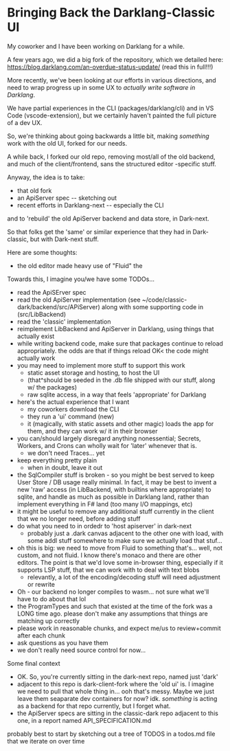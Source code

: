 Bringing Back the Darklang-Classic UI
=====================================

My coworker and I have been working on Darklang for a while.

A few years ago, we did a big fork of the repository, which we detailed here:
	https://blog.darklang.com/an-overdue-status-update/
	(read this in full!!!)

More recently, we've been looking at our efforts in various directions, and need to wrap progress up in some UX to _actually write software in Darklang_.

We have partial experiences in the CLI (packages/darklang/cli) and in VS Code (vscode-extension), but we certainly haven't painted the full picture of a dev UX.

So, we're thinking about going backwards a little bit, making _something_ work with the old UI, forked for our needs.

A while back, I forked our old repo, removing most/all of the old backend, and much of the client/frontend, sans the structured editor -specific stuff.

Anyway, the idea is to take:

-   that old fork
-   an ApiServer spec -- sketching out
-   recent efforts in Darklang-next -- especially the CLI

and to 'rebuild' the old ApiServer backend and data store, in Dark-next.

So that folks get the 'same' or similar experience that they had in Dark-classic, but with Dark-next stuff.

Here are some thoughts:

-   the old editor made heavy use of "Fluid" the

Towards this, I imagine you/we have some TODOs...

-   read the ApiSErver spec
-   read the old ApiServer implementation (see ~/code/classic-dark/backend/src/APiServer) along with some supporting code in (src/LibBackend)
-   read the 'classic' implementation
-   reimplement LibBackend and ApiServer in Darklang, using things that actually exist
-   while writing backend code, make sure that packages continue to reload appropriately. the odds are that if things reload OK< the code might actually work
-   you may need to implement more stuff to support this work
    -   static asset storage and hosting, to host the UI
    -   (that^should be seeded in the .db file shipped with our stuff, along w/ the packages)
    -   raw sqlite access, in a way that feels 'appropriate' for Darklang
-   here's the actual experience that I want
    -   my coworkers download the CLI
    -   they run a 'ui' command (new)
    -   it (magically, with static assets and other magic) loads the app for them, and they can work w/ it in their browser
-   you can/should largely disregard anything nonessential; Secrets, Workers, and Crons can wholly wait for 'later' whenever that is.
    -   we don't need Traces... yet
-   keep everything pretty plain
    -   when in doubt, leave it out
-   the SqlCompiler stuff is broken - so you might be best served to keep User Store / DB usage really minimal. In fact, it may be best to invent a new 'raw' access (in LibBackend, with builtins where appropriate) to sqlite, and handle as much as possible in Darklang land, rather than implement everything in F# land (too many I/O mappings, etc)
-   it might be useful to remove any additional stuff currently in the client that we no longer need, before adding stuff
-   do what you need to in ordedr to 'host apiserver' in dark-next
    -   probably just a .dark canvas adjacent to the other one with load, with some addl stuff somewhere to make sure we actually load that stuf...
-   oh this is big: we need to move from Fluid to something that's... well, not custom, and not fluid. I know there's monaco and there are other editors. The point is that we'd love some in-browser thing, especially if it supports LSP stuff, that we can work with to deal with text blobs
    -   relevantly, a lot of the encoding/decoding stuff will need adjustment or rewrite
-   Oh - our backend no longer compiles to wasm... not sure what we'll have to do about that lol
-   the ProgramTypes and such that existed at the time of the fork was a LONG time ago. please don't make any assumptions that things are matching up correctly
-   please work in reasonable chunks, and expect me/us to review+commit after each chunk
-   ask questions as you have them
-   we don't really need source control for now...

Some final context

-   OK. So, you're currently sitting in the dark-next repo, named just 'dark'
-   adjacent to this repo is dark-client-fork where the 'old ui' is. I imagine we need to pull that whole thing in... ooh that's messy. Maybe we just leave them seaparate dev containers for now? idk. _something_ is acting as a backend for that repo currently, but I forget what.
-   the ApiServer specs are sitting in the classic-dark repo adjacent to this one, in a report named API_SPECIFICATION.md

probably best to start by sketching out a tree of TODOS in a todos.md file that we iterate on over time
